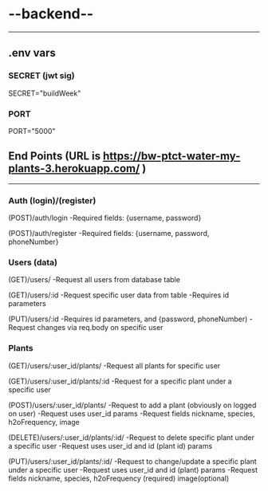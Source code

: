 # --backend--
----------------------
## .env vars
### SECRET (jwt sig)
SECRET="buildWeek"

### PORT 
PORT="5000"

## End Points (URL is https://bw-ptct-water-my-plants-3.herokuapp.com/ )
--------------------
### Auth (login)/(register)
(POST)/auth/login
-Required fields: {username, password}

(POST)/auth/register
-Required fields: {username, password, phoneNumber}

### Users (data)

(GET)/users/
-Request all users from database table

(GET)/users/:id
-Request specific user data from table
-Requires id parameters

(PUT)/users/:id
-Requires id parameters, and {password, phoneNumber)
-Request changes via req.body on specific user

### Plants

(GET)/users/:user_id/plants/
-Request all plants for specific user

(GET)/users/:user_id/plants/:id
-Request for a specific plant under a specific user

(POST)/users/:user_id/plants/
-Request to add a plant (obviously on logged on user)
-Request uses user_id params
-Request fields nickname, species, h2oFrequency, image 

(DELETE)/users/:user_id/plants/:id/
-Request to delete specific plant under a specific user
-Request uses user_id and id (plant id) params

(PUT)/users/:user_id/plants/:id/
-Request to change/update a specific plant under a specific user
-Request uses user_id and id (plant) params
-Request fields nickname, species, h2oFrequency (required) image(optional)